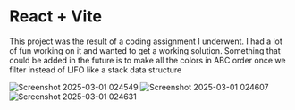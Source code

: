 # React + Vite

This project was the result of a coding assignment I underwent. I had a lot of fun working on it and wanted to get a working solution. Something that could be added in the future is to make all the colors in ABC order once we filter instead of LIFO like a stack data structure

![Screenshot 2025-03-01 024549](https://github.com/user-attachments/assets/a392cc7f-f663-48d5-a37f-665970b629bb)
![Screenshot 2025-03-01 024607](https://github.com/user-attachments/assets/dbf2c11d-cbeb-48d0-bc88-a2a023bcec2b)
![Screenshot 2025-03-01 024631](https://github.com/user-attachments/assets/0246ab5b-c468-4f1e-9109-1b4741dafd70)
